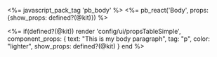 <%= javascript_pack_tag 'pb_body' %>
<%= pb_react('Body', props: {show_props: defined?(@kit)}) %>

<%=
if(defined?(@kit))
render 'config/ui/propsTableSimple',
component_props: {
text: "This is my body paragraph",
tag: "p",
color: "lighter",
show_props: defined?(@kit) }
end %>
